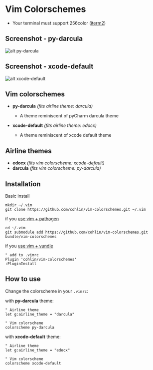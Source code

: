 # Vim Colorschemes

- Your terminal must support 256color ([iterm2](https://www.iterm2.com/))


Screenshot - py-darcula
-----------------------

![alt py-darcula](https://github.com/cohlin/vim-colorschemes/raw/master/images/py-darcula.png "py-darcula")

Screenshot - xcode-default
--------------------------

![alt xcode-default](https://github.com/cohlin/vim-colorschemes/raw/master/images/xcode-default.png "xcode-default")

Vim colorschemes
----------------

- **py-darcula** *(fits airline theme: darcula)*
    - A theme reminiscent of pyCharm darcula theme

- **xcode-default** *(fits airline theme: edocx)*
    - A theme reminiscent of xcode default theme


Airline themes
------------

- **edocx** *(fits vim colorscheme: xcode-default)*
- **darcula** *(fits vim colorscheme: py-darcula)*

Installation
------------

Basic install

    mkdir ~/.vim
    git clone https://github.com/cohlin/vim-colorschemes.git ~/.vim

if you [use vim + pathogen](http://vimcasts.org/episodes/synchronizing-plugins-with-git-submodules-and-pathogen/)

    cd ~/.vim
    git submodule add https://github.com/cohlin/vim-colorschemes.git bundle/vim-colorschemes

if you [use vim + vundle](https://github.com/gmarik/vundle)

    " add to .vimrc
    Plugin 'cohlin/vim-colorschemes'
    :PluginInstall


How to use
----------

Change the colorscheme in your `.vimrc`:

with **py-darcula** theme:

    " Airline theme
    let g:airline_theme = "darcula"
    
    " Vim colorscheme
    colorscheme py-darcula
    
with **xcode-default** theme:

    " Airline theme
    let g:airline_theme = "edocx"
    
    " Vim colorscheme
    colorscheme xcode-default
